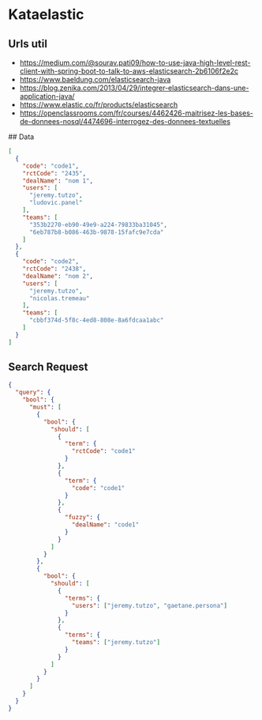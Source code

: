 # Kataelastic

## Urls util

 - https://medium.com/@sourav.pati09/how-to-use-java-high-level-rest-client-with-spring-boot-to-talk-to-aws-elasticsearch-2b6106f2e2c
 - https://www.baeldung.com/elasticsearch-java
 - https://blog.zenika.com/2013/04/29/integrer-elasticsearch-dans-une-application-java/
 - https://www.elastic.co/fr/products/elasticsearch
 - https://openclassrooms.com/fr/courses/4462426-maitrisez-les-bases-de-donnees-nosql/4474696-interrogez-des-donnees-textuelles
 
## Data

```json
[
  {
    "code": "code1",
    "rctCode": "2435",
    "dealName": "nom 1",
    "users": [
      "jeremy.tutzo",
      "ludovic.panel"
    ],
    "teams": [
      "353b2270-eb90-49e9-a224-79833ba31045",
      "6eb787b8-b086-463b-9878-15fafc9e7cda"
    ]
  },
  {
    "code": "code2",
    "rctCode": "2438",
    "dealName": "nom 2",
    "users": [
      "jeremy.tutzo",
      "nicolas.tremeau"
    ],
    "teams": [
      "cbbf374d-5f8c-4ed8-808e-8a6fdcaa1abc"
    ]
  }
]
```
 
## Search Request
```json
{
  "query": {
    "bool": {
      "must": [
        {
          "bool": {
            "should": [
              {
                "term": {
                  "rctCode": "code1"
                }
              },
              {
                "term": {
                  "code": "code1"
                }
              },
              {
                "fuzzy": {
                  "dealName": "code1"
                }
              }
            ]
          }
        },
        {
          "bool": {
            "should": [
              {
                "terms": {
                  "users": ["jeremy.tutzo", "gaetane.persona"]
                }
              },
              {
                "terms": {
                  "teams": ["jeremy.tutzo"]
                }
              }
            ]
          }
        }
      ]
    }
  }
}
```
